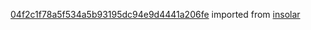 [04f2c1f78a5f534a5b93195dc94e9d4441a206fe](https://github.com/insolar/insolar/commit/04f2c1f78a5f534a5b93195dc94e9d4441a206fe) imported from [insolar](https://github.com/insolar/insolar)
